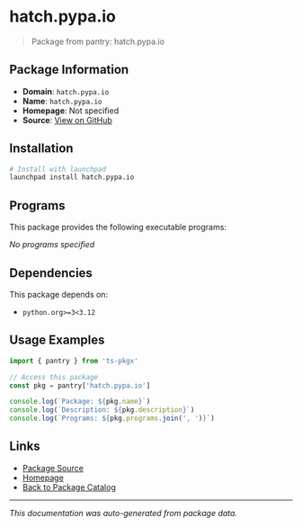 # hatch.pypa.io

> Package from pantry: hatch.pypa.io

## Package Information

- **Domain**: `hatch.pypa.io`
- **Name**: `hatch.pypa.io`
- **Homepage**: Not specified
- **Source**: [View on GitHub](https://github.com/pkgxdev/pantry/tree/main/projects/hatch.pypa.io/package.yml)

## Installation

```bash
# Install with launchpad
launchpad install hatch.pypa.io
```

## Programs

This package provides the following executable programs:

*No programs specified*

## Dependencies

This package depends on:

- `python.org>=3<3.12`

## Usage Examples

```typescript
import { pantry } from 'ts-pkgx'

// Access this package
const pkg = pantry['hatch.pypa.io']

console.log(`Package: ${pkg.name}`)
console.log(`Description: ${pkg.description}`)
console.log(`Programs: ${pkg.programs.join(', ')}`)
```

## Links

- [Package Source](https://github.com/pkgxdev/pantry/tree/main/projects/hatch.pypa.io/package.yml)
- [Homepage](#)
- [Back to Package Catalog](../../package-catalog.md)

---

*This documentation was auto-generated from package data.*
